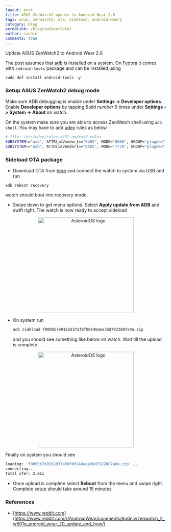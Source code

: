 ```yaml
---
layout: post
title: ASUS ZenWatch2 update to Android Wear 2.0
tags: asus, zenwatch2, ota, sideload, android-wear2
category: blog
permalink: /blog/zw2wear2ota/
author: sachin
comments: true
---
```


Update ASUS ZenWatch2 to Android Wear 2.0

The post assumes that
[adb](https://developer.android.com/studio/command-line/adb.html) is
installed on a system. On [Fedora](https://getfedora.org/) it comes
with `android-tools` package and can be installed using

	sudo dnf install android-tools -y

### Setup ASUS ZenWatch2 debug mode

Make sure ADB debugging is enable under **Settings -> Developer
options**. Enable **Developer options** by tapping *Build number* 5
times under **Settings -> System -> About** on watch.


On the system make sure you are able to access ZenWatch shell using
`adb shell`. You may have to add
[udev](http://www.reactivated.net/writing_udev_rules.html) rules as
below

``` bash
# file: /etc/udev/rules.d/51-android.rules
SUBSYSTEM=="usb", ATTR{idVendor}=="0b05", MODE="0666", GROUP="plugdev"
SUBSYSTEM=="usb", ATTR{idVendor}=="0b05", MODE="7770", GROUP="plugdev"
```

### Sideload OTA package

- Download OTA from
[here](https://android.googleapis.com/packages/ota-api/asus_sparrow_sparrow/f0095b7e9162d37af8f00140aea38d7922887a0a.zip)
and connect the watch to system via USB and run

```
adb reboot recovery
```

watch should boot into recovery mode.

* Swipe down to get menu options. Select **Apply update from ADB** and
  swift right. The watch is now ready to accept sideload

<p align="center">
<img src="{{ site.baseurl }}/images/zw2wear2ota/zw2_adb_sideload-1.png"
	alt="AsteroidOS logo"
	width=""
	height="300">
</p>


* On system run

  ``` bash
  adb sideload f0095b7e9162d37af8f00140aea38d7922887a0a.zip
  ```

  and you should see something like below on watch. Wait till the upload
  is complete.

<p align="center">
<img src="{{ site.baseurl }}/images/zw2wear2ota/zw2_adb_sideload-2.png"
	alt="AsteroidOS logo"
	width=""
	height="300">
</p>

  Finally on system you should see

  ``` bash
  loading: 'f0095b7e9162d37af8f00140aea38d7922887a0a.zip'...
  connecting...
  Total xfer: 2.01x
  ```


* Once upload is complete select **Reboot** from the menu and swipe
  right. Complete setup should take around 15 minutes

### References

* [https://www.reddit.com](https://www.reddit.com/r/AndroidWear/comments/6o6niv/zenwatch_2_w501q_android_wear_20_update_and_how/)
